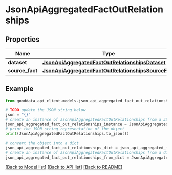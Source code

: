 # JsonApiAggregatedFactOutRelationships


## Properties

Name | Type | Description | Notes
------------ | ------------- | ------------- | -------------
**dataset** | [**JsonApiAggregatedFactOutRelationshipsDataset**](JsonApiAggregatedFactOutRelationshipsDataset.md) |  | [optional] 
**source_fact** | [**JsonApiAggregatedFactOutRelationshipsSourceFact**](JsonApiAggregatedFactOutRelationshipsSourceFact.md) |  | [optional] 

## Example

```python
from gooddata_api_client.models.json_api_aggregated_fact_out_relationships import JsonApiAggregatedFactOutRelationships

# TODO update the JSON string below
json = "{}"
# create an instance of JsonApiAggregatedFactOutRelationships from a JSON string
json_api_aggregated_fact_out_relationships_instance = JsonApiAggregatedFactOutRelationships.from_json(json)
# print the JSON string representation of the object
print(JsonApiAggregatedFactOutRelationships.to_json())

# convert the object into a dict
json_api_aggregated_fact_out_relationships_dict = json_api_aggregated_fact_out_relationships_instance.to_dict()
# create an instance of JsonApiAggregatedFactOutRelationships from a dict
json_api_aggregated_fact_out_relationships_from_dict = JsonApiAggregatedFactOutRelationships.from_dict(json_api_aggregated_fact_out_relationships_dict)
```
[[Back to Model list]](../README.md#documentation-for-models) [[Back to API list]](../README.md#documentation-for-api-endpoints) [[Back to README]](../README.md)


